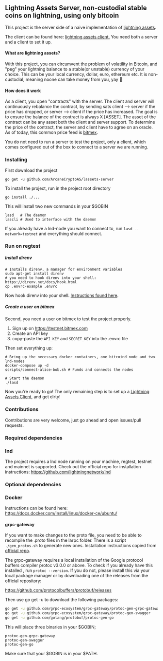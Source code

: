 ## Lightning Assets Server, non-custodial stable coins on lightning, using only bitcoin
This project is the server side of a naive implementation of [lightning
 assets](http://research.paradigm.xyz/RainbowNetwork.pdf).
 
The client can be found here: [lightning assets client.](https://github.com/ArcaneCryptoAS/lassets-client) You need both a server and a client to set it up.

#### What are lightning assets?
With this project, you can circumvent the problem of volatility in Bitcoin, and "peg" your lightning balance to
a stable(or unstable) currency of your choice. This can be your local currency, dollar, euro, ethereum etc.
It is non-custodial, meaning noone can take money from you, yay :tada:

#### How does it work
As a client, you open "contracts" with the server. The client and server will continuously rebalance the
contract, by sending sats client --> server if the price has dropped, or server --> client if the price
has increased. The goal is to ensure the balance of the contract is always X [ASSET]. The asset of the contract
can be any asset both the client and server support. To determine the price of the contract, the server and
client have to agree on an oracle. As of today, this common price feed is [bitmex](https://bitmex.com).

You do not need to run a server to test the project, only a client, which comes configured out of the box
to connect to a server we are running.
 
### Installing  
First download the project
```
go get -u github.com/ArcaneCryptoAS/lassets-server
```
To install the project, run in the project root directory
```
go install ./...
```
This will install two new commands in your $GOBIN
```
lasd   # The daemon
lascli # Used to interface with the daemon
```

If you already have a lnd-node you want to connect to, run `lasd --network=testnet` and everything should connect.

### Run on regtest
##### Install direnv
```shell script
# Installs direnv, a manager for environment variables
sudo apt-get install direnv
# you need to hook direnv into your shell: https://direnv.net/docs/hook.html
cp .envrc-example .envrc
```

Now hook direnv into your shell. [Instructions found here](https://direnv.net/docs/hook.html).

##### Create a user on bitmex
Second, you need a user on bitmex to test the project properly.
1. Sign up on https://testnet.bitmex.com
2. Create an API key
3. copy-paste the `API_KEY` and `SECRET_KEY` into the .envrc file


Then set everything up:
```shell script
# Bring up the necessary docker containers, one bitcoind node and two lnd-nodes
docker-compose up -d 
scripts/connect-alice-bob.sh # Funds and connects the nodes

# Start the daemon
./lasd
```

Now you're ready to go! The only remaining step is to set up a [Lightning Assets Client](https://github.com/ArcaneCryptoAS/lassets-client), and get dirty!

### Contributions 
Contributions are very welcome, just go ahead and open issues/pull requests.

### Required dependencies
### lnd
The project requires a lnd node running on your machine, regtest, testnet and
 mainnet is supported. Check out the official repo for installation
  instructions: https://github.com/lightningnetwork/lnd
  
### Optional dependencies
### Docker
Instructions can be found here: https://docs.docker.com/install/linux/docker-ce/ubuntu/ 

#### grpc-gateway
If you want to make changes to the proto file, you need to be able to recompile the .proto files in the larpc folder. There is a script `./gen_protos.sh` to generate new ones.
Installation instructions copied from [official repo](https://github.com/grpc).

The grpc-gateway requires a local installation of the Google protocol buffers
 compiler protoc v3.0.0 or above. To check if you already have this installed
 , run `protoc --version`. If you do not, please install this via your local
  package manager or by downloading one of the releases from the official repository:
  
https://github.com/protocolbuffers/protobuf/releases

Then use go get -u to download the following packages:

```bash
go get -u github.com/grpc-ecosystem/grpc-gateway/protoc-gen-grpc-gateway
go get -u github.com/grpc-ecosystem/grpc-gateway/protoc-gen-swagger
go get -u github.com/golang/protobuf/protoc-gen-go
```
This will place three binaries in your $GOBIN;
```text
protoc-gen-grpc-gateway
protoc-gen-swagger
protoc-gen-go
```

Make sure that your $GOBIN is in your $PATH.

